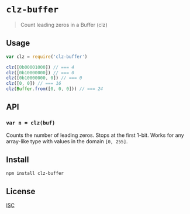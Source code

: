 # `clz-buffer`

> Count leading zeros in a Buffer (clz)

## Usage

```js
var clz = require('clz-buffer')

clz([0b00001000]) // === 4
clz([0b10000000]) // === 0
clz([0b10000000, 0]) // === 0
clz([0, 0]) // === 16
clz(Buffer.from([0, 0, 0])) // === 24
```

## API

### `var n = clz(buf)`

Counts the number of leading zeros. Stops at the first 1-bit. Works for any
array-like type with values in the domain `[0, 255]`.

## Install

```sh
npm install clz-buffer
```

## License

[ISC](LICENSE)
